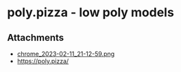 # poly.pizza - low poly models

## Attachments

- [chrome_2023-02-11_21-12-59.png](https://trello.com/1/cards/63e7f637a641239334069cc4/attachments/63e7f6cc66c900ca2a97dd80/download/chrome_2023-02-11_21-12-59.png)
- https://poly.pizza/
